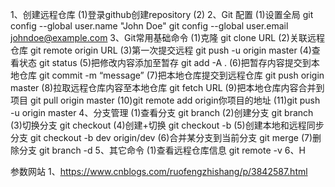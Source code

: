 1、创建远程仓库
(1)登录github创建repository
(2)
2、Git 配置
(1)设置全局
git config --global user.name "John Doe"
git config --global user.email johndoe@example.com
3、Git常用基础命令	
(1)克隆 git clone URL <preject name>
(2)关联远程仓库 git remote origin URL
(3)第一次提交远程 git push -u origin master
(4)查看状态 git status
(5)把修改内容添加至暂存 git add -A .
(6)把暂存内容提交到本地仓库 git commit -m “message”
(7)把本地仓库提交到远程仓库 git push origin master
(8)拉取远程仓库内容至本地仓库  git fetch URL 
(9)把本地仓库内容合并到项目  git pull origin master
(10)git remote add origin你项目的地址
(11)git push -u origin master
4、分支管理
(1)查看分支 git branch
(2)创建分支 git branch <name>
(3)切换分支 git checkout <name>
(4)创建+切换 git checkout -b <name>
(5)创建本地和远程同步分支 git checkout -b dev origin/dev
(6)合并某分支到当前分支 git merge <name>
(7)删除分支 git branch -d <name>
5、其它命令
(1)查看远程仓库信息 git remote -v
6、H 



参数网站
1、https://www.cnblogs.com/ruofengzhishang/p/3842587.html